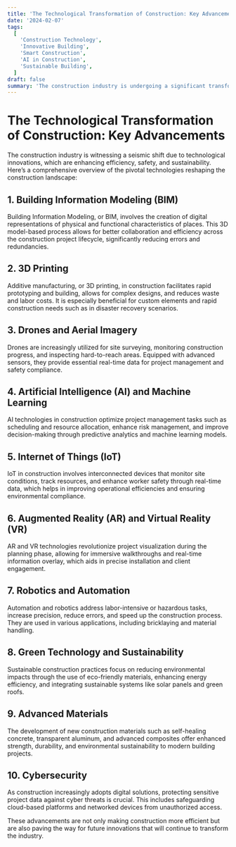 ```yaml
---
title: 'The Technological Transformation of Construction: Key Advancements'
date: '2024-02-07'
tags:
  [
    'Construction Technology',
    'Innovative Building',
    'Smart Construction',
    'AI in Construction',
    'Sustainable Building',
  ]
draft: false
summary: 'The construction industry is undergoing a significant transformation thanks to advancements in technology. These innovations not only enhance efficiency and reduce costs but also improve safety and sustainability. This blog post provides an overview of the key technologies reshaping the construction landscape.'
---
```


# The Technological Transformation of Construction: Key Advancements

The construction industry is witnessing a seismic shift due to technological innovations, which are enhancing efficiency, safety, and sustainability. Here’s a comprehensive overview of the pivotal technologies reshaping the construction landscape:

## 1. **Building Information Modeling (BIM)**

Building Information Modeling, or BIM, involves the creation of digital representations of physical and functional characteristics of places. This 3D model-based process allows for better collaboration and efficiency across the construction project lifecycle, significantly reducing errors and redundancies.

## 2. **3D Printing**

Additive manufacturing, or 3D printing, in construction facilitates rapid prototyping and building, allows for complex designs, and reduces waste and labor costs. It is especially beneficial for custom elements and rapid construction needs such as in disaster recovery scenarios.

## 3. **Drones and Aerial Imagery**

Drones are increasingly utilized for site surveying, monitoring construction progress, and inspecting hard-to-reach areas. Equipped with advanced sensors, they provide essential real-time data for project management and safety compliance.

## 4. **Artificial Intelligence (AI) and Machine Learning**

AI technologies in construction optimize project management tasks such as scheduling and resource allocation, enhance risk management, and improve decision-making through predictive analytics and machine learning models.

## 5. **Internet of Things (IoT)**

IoT in construction involves interconnected devices that monitor site conditions, track resources, and enhance worker safety through real-time data, which helps in improving operational efficiencies and ensuring environmental compliance.

## 6. **Augmented Reality (AR) and Virtual Reality (VR)**

AR and VR technologies revolutionize project visualization during the planning phase, allowing for immersive walkthroughs and real-time information overlay, which aids in precise installation and client engagement.

## 7. **Robotics and Automation**

Automation and robotics address labor-intensive or hazardous tasks, increase precision, reduce errors, and speed up the construction process. They are used in various applications, including bricklaying and material handling.

## 8. **Green Technology and Sustainability**

Sustainable construction practices focus on reducing environmental impacts through the use of eco-friendly materials, enhancing energy efficiency, and integrating sustainable systems like solar panels and green roofs.

## 9. **Advanced Materials**

The development of new construction materials such as self-healing concrete, transparent aluminum, and advanced composites offer enhanced strength, durability, and environmental sustainability to modern building projects.

## 10. **Cybersecurity**

As construction increasingly adopts digital solutions, protecting sensitive project data against cyber threats is crucial. This includes safeguarding cloud-based platforms and networked devices from unauthorized access.

These advancements are not only making construction more efficient but are also paving the way for future innovations that will continue to transform the industry.
